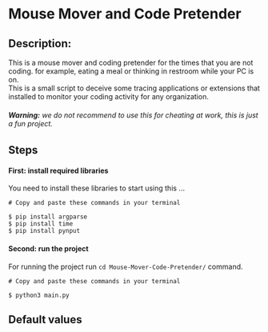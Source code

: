 # Mouse Mover and Code Pretender
## Description:
This is a mouse mover and coding pretender for the times that you are not coding. for example, eating a meal or thinking in restroom while your PC is on.   
This is a small script to deceive some tracing applications or extensions that installed to monitor your coding activity for any organization.  
###### **Warning:** we do not recommend to use this for cheating at work, this is just a fun project. 


## Steps 
#### First: install required libraries
You need to install these libraries to start using this ...  

    # Copy and paste these commands in your terminal

    $ pip install argparse
    $ pip install time
    $ pip install pynput

#### Second: run the project
For running the project run ```cd Mouse-Mover-Code-Pretender/``` command.  

    # Copy and paste these commands in your terminal

    $ python3 main.py

## Default values
